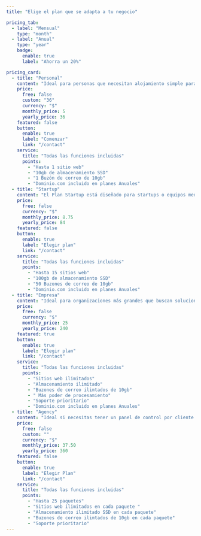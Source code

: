 ```yaml
---
title: "Elige el plan que se adapta a tu negocio"

pricing_tab:
  - label: "Mensual"
    type: "month"
  - label: "Anual"
    type: "year"
    badge:
      enable: true
      label: "Ahorra un 20%"

pricing_card:
  - title: "Personal"
    content: "Ideal para personas que necesitan alojamiento simple para un sitio web, sin complicaciones."
    price:
      free: false
      custom: "36"
      currency: "$"
      monthly_price: 5
      yearly_price: 36
    featured: false
    button:
      enable: true
      label: "Comenzar"
      link: "/contact"
    service:
      title: "Todas las funciones incluidas"
      points:
        - "Hasta 1 sitio web"
        - "10gb de almacenamiento SSD"
        - "1 Buzón de correo de 10gb"
        - "Dominio.com incluido en planes Anuales"
  - title: "Startup"
    content: "El Plan Startup está diseñado para startups o equipos medianos que necesitan  multiples sitios."
    price:
      free: false
      currency: "$"
      monthly_price: 8.75
      yearly_price: 84
    featured: false
    button:
      enable: true
      label: "Elegir plan"
      link: "/contact"
    service:
      title: "Todas las funciones incluidas"
      points:
        - "Hasta 15 sitios web"
        - "100gb de almacenamiento SSD"
        - "50 Buzones de correo de 10gb"
        - "Dominio.com incluido en planes Anuales"
  - title: "Empresa"
    content: "Ideal para organizaciones más grandes que buscan soluciones altamente eficientes."
    price:
      free: false
      currency: "$"
      monthly_price: 25
      yearly_price: 240
    featured: true
    button:
      enable: true
      label: "Elegir plan"
      link: "/contact"
    service:
      title: "Todas las funciones incluidas"
      points:
        - "Sitios web ilimitados"
        - "Almacenamiento ilimitado"
        - "Buzones de correo ilimtados de 10gb"
        - " Más poder de procesamiento"
        - "Soporte prioritario"
        - "Dominio.com incluido en planes Anuales"
  - title: "Agency"
    content: "Ideal si necesitas tener un panel de control por cliente dentro de la misma cuenta."
    price:
      free: false
      custom: ""
      currency: "$"
      monthly_price: 37.50
      yearly_price: 360
    featured: false
    button:
      enable: true
      label: "Elegir Plan"
      link: "/contact"
    service:
      title: "Todas las funciones incluidas"
      points:
        - "Hasta 25 paquetes"
        - "Sitios web ilimitados en cada paquete "
        - "Almacenamiento ilimitado SSD en cada paquete"
        - "Buzones de correo ilimtados de 10gb en cada paquete"
        - "Soporte prioritario"
---
```

